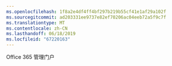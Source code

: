 ```yaml
---
ms.openlocfilehash: 1f8a2e4df4ff4bf297b219b55cf41e1af29a102f
ms.sourcegitcommit: ad203331ee9737e82ef70206ac04eeb72a5f9c7f
ms.translationtype: MT
ms.contentlocale: zh-CN
ms.lasthandoff: 06/18/2019
ms.locfileid: "67220163"
---
```

Office 365 管理门户